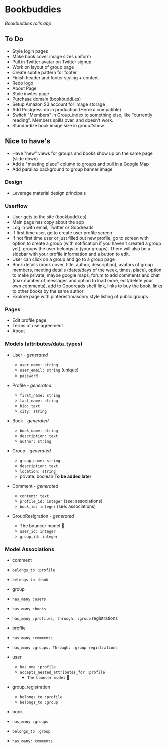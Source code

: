 # Bookbuddies
_Bookbuddies rails app_

## To Do
* Style login pages
* Make book cover image sizes uniform
* Pull in Twitter avatar on Twitter signup
* Work on layout of group page
* Create subtle pattern for footer
* Finish header and footer styling + content
* Redo logo
* About Page
* Style invites page
* Purchase domain (bookbuddi.es)
* Setup Amazon S3 account for image storage
* Add Postgress db in production (Heroku compatible)
* Switch "Members" in Group_index to something else, like "currently reading". Members spills over, and doesn't work.
* Standardize book image size in group#show

## Nice to have's
* Have "new" views for groups and books show up on the same page (slide down)
* Add a "meeting place" column to groups and pull in a Google Map
* Add parallax background to group banner image

### Design
* Leverage material design principals

### Userflow
* User gets to the site (bookbuddi.es)
* Main page has copy about the app
* Log in with email, Twitter or Goodreads
* If first time user, go to create user profile screen
* If not first time user or just filled out new profile, go to screen with option to create a group (with notification if you haven't created a group yet), groups the user belongs to (your groups).  There will also be a sidebar with your profile information and a button to edit.
* User can click on a group and go to a group page
* Book details (book cover, title, author, description), avatars of group members, meeting details (dates/days of the week, times, place), option to make private, maybe google maps, forum to add comments and chat (max number of messages and option to load more, edit/delete your own comments), add to Goodreads shelf link, links to buy the book, links to other books by the same author
* Explore page with pinterest/masonry style listing of public groups

### Pages
* Edit profile page
* Terms of use agreement
* About

### Models (attributes/data_types)

* User _- generated_
	* `user_name: string`
	* `user_email: string` (unique)
	* `password`

* Profile _- generated_
	* `first_name: string`
	* `last_name: string`
	* `bio: text`
	* `city: string`

* Book _- generated_
	* `book_name: string`
	* `description: text`
	* `author: string`

* Group _- generated_
	* `group_name: string`
	* `description: text`
	* `location: string`
	* private: boolean **To be added later**

* Comment _- generated_
	* `content: text`
	* `profile_id: integer` (see: associations)
	* `book_id: integer` (see: associations)

* GroupResigration _- generated_
	* The bouncer model 💪
	* `user_id: integer`
	* `group_id: integer`

### Model Associations

* comment
 * `belongs_to :profile`
 * `belongs_to :book`

* group
 * `has_many :users`
 * `has_many :books`
 * `has_many :profiles, through: :group` registrations

* profile
 * `has_many :comments`
 * `has_many :groups, Through: :group registrations`

* user
	* `has_one :profile`
  * `accepts_nested_attributes_for :profile`
	* `The bouncer model` 💪
	
* group_registration
	* `belongs_to :profile`
	* `belongs_to :group`

* book
 * `has_many :groups`
 * `belongs_to :group`
 * `has_many: comments`